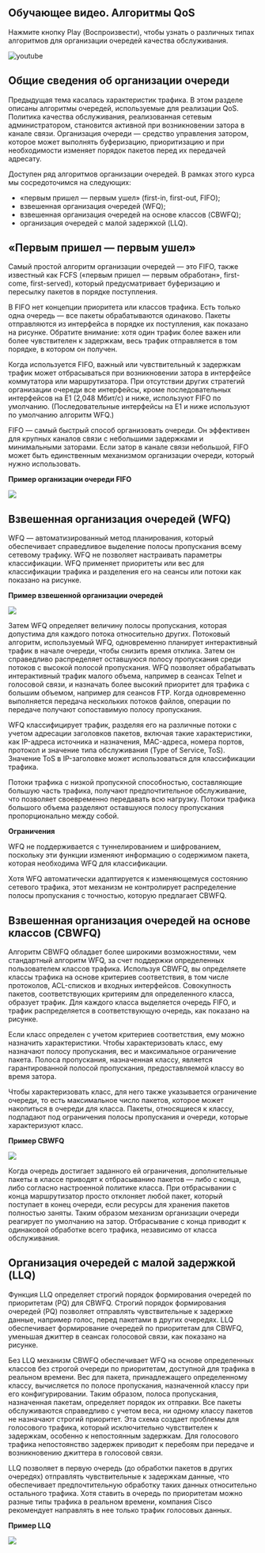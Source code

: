 <!-- 9.3.1 -->
## Обучающее видео. Алгоритмы QoS

Нажмите кнопку Play (Воспроизвести), чтобы узнать о различных типах алгоритмов для организации очередей качества обслуживания.

![youtube](https://www.youtube.com/watch?v=rmxOlo93MWo)

<!-- 9.3.2 -->
## Общие сведения об организации очереди

Предыдущая тема касалась характеристик трафика. В этом разделе описаны алгоритмы очередей, используемые для реализации QoS. Политика качества обслуживания, реализованная сетевым администратором, становится активной при возникновении затора в канале связи. Организация очереди — средство управления затором, которое может выполнять буферизацию, приоритизацию и при необходимости изменяет порядок пакетов перед их передачей адресату.

Доступен ряд алгоритмов организации очередей. В рамках этого курса мы сосредоточимся на следующих:

* «первым пришел — первым ушел» (first-in, first-out, FIFO);
* взвешенная организация очередей (WFQ);
* взвешенная организация очередей на основе классов (CBWFQ);
* организация очередей с малой задержкой (LLQ).

<!-- 9.3.3 -->
## «Первым пришел — первым ушел»

Самый простой алгоритм организации очередей — это FIFO, также известный как FCFS («первым пришел — первым обработан», first-come, first-served), который предусматривает буферизацию и пересылку пакетов в порядке поступления.

В FIFO нет концепции приоритета или классов трафика. Есть только одна очередь — все пакеты обрабатываются одинаково. Пакеты отправляются из интерфейса в порядке их поступления, как показано на рисунке. Обратите внимание: хотя один трафик более важен или более чувствителен к задержкам, весь трафик отправляется в том порядке, в котором он получен.

Когда используется FIFO, важный или чувствительный к задержкам трафик может отбрасываться при возникновении затора в интерфейсе коммутатора или маршрутизатора. При отсутствии других стратегий организации очереди все интерфейсы, кроме последовательных интерфейсов на E1 (2,048 Мбит/с) и ниже, используют FIFO по умолчанию. (Последовательные интерфейсы на E1 и ниже используют по умолчанию алгоритм WFQ.)

FIFO — самый быстрый способ организовать очереди. Он эффективен для крупных каналов связи с небольшими задержками и минимальными заторами. Если затор в канале связи небольшой, FIFO может быть единственным механизмом организации очереди, который нужно использовать.

**Пример организации очереди FIFO**

![](./assets/9.3.3.png)
<!-- /courses/ensa-dl/ae8eb390-34fd-11eb-ba19-f1886492e0e4/aeb5c390-34fd-11eb-ba19-f1886492e0e4/assets/c686e880-1c46-11ea-af56-e368b99e9723.svg -->

<!--
На рисунке показан пример очередей First In First Out (FIFO). На входной интерфейс поступает четыре различных типа трафика. Есть только одна очередь&nbsp;— все пакеты обрабатываются одинаково. Они пересылаются из интерфейса исходящего в том же порядке, в каком они получены.
-->

<!-- 9.3.4 -->
## Взвешенная организация очередей (WFQ)

WFQ — автоматизированный метод планирования, который обеспечивает справедливое выделение полосы пропускания всему сетевому трафику. WFQ не позволяет настраивать параметры классификации. WFQ применяет приоритеты или вес для классификации трафика и разделения его на сеансы или потоки как показано на рисунке.

**Пример взвешенной организации очередей**

![](./assets/9.3.4.png)
<!-- /courses/ensa-dl/ae8eb390-34fd-11eb-ba19-f1886492e0e4/aeb5c390-34fd-11eb-ba19-f1886492e0e4/assets/c68736a2-1c46-11ea-af56-e368b99e9723.svg -->

<!--
На рисунке показан пример взвешенной организации очередей. На входной интерфейс поступает четыре различных типа трафика. Трафик организован на основе их классификации: высокий, средний, нормальный или низкий. Они пересылаются из исходящего интерфейса в порядке, в соответствии с их классификацией. Более высокий трафик уходит в первую очередь, затем средний, нормальный и, наконец, низкий.
-->

Затем WFQ определяет величину полосы пропускания, которая допустима для каждого потока относительно других. Потоковый алгоритм, используемый WFQ, одновременно планирует интерактивный трафик в начале очереди, чтобы снизить время отклика. Затем он справедливо распределяет оставшуюся полосу пропускания среди потоков с высокой полосой пропускания. WFQ позволяет обрабатывать интерактивный трафик малого объема, например в сеансах Telnet и голосовой связи, и назначать более высокий приоритет для трафика с большим объемом, например для сеансов FTP. Когда одновременно выполняется передача нескольких потоков файлов, операции по передаче получают сопоставимую полосу пропускания.

WFQ классифицирует трафик, разделяя его на различные потоки с учетом адресации заголовков пакетов, включая такие характеристики, как IP-адреса источника и назначения, MAC-адреса, номера портов, протокол и значение типа обслуживания (Type of Service, ToS). Значение ToS в IP-заголовке может использоваться для классификации трафика.

Потоки трафика с низкой пропускной способностью, составляющие большую часть трафика, получают предпочтительное обслуживание, что позволяет своевременно передавать всю нагрузку. Потоки трафика большого объема разделяют оставшуюся полосу пропускания пропорционально между собой.

**Ограничения**

WFQ не поддерживается с туннелированием и шифрованием, поскольку эти функции изменяют информацию о содержимом пакета, которая необходима WFQ для классификации.

Хотя WFQ автоматически адаптируется к изменяющемуся состоянию сетевого трафика, этот механизм не контролирует распределение полосы пропускания с точностью, которую предлагает CBWFQ.

<!-- 9.3.5 -->
## Взвешенная организация очередей на основе классов (CBWFQ)

Алгоритм CBWFQ обладает более широкими возможностями, чем стандартный алгоритм WFQ, за счет поддержки определенных пользователем классов трафика. Используя CBWFQ, вы определяете классы трафика на основе критериев соответствия, в том числе протоколов, ACL-списков и входных интерфейсов. Совокупность пакетов, соответствующих критериям для определенного класса, образует трафик. Для каждого класса выделяется очередь FIFO, и трафик распределяется в соответствующую очередь, как показано на рисунке.

Если класс определен с учетом критериев соответствия, ему можно назначить характеристики. Чтобы характеризовать класс, ему назначают полосу пропускания, вес и максимальное ограничение пакета. Полоса пропускания, назначенная классу, является гарантированной полосой пропускания, предоставляемой классу во время затора.

Чтобы характеризовать класс, для него также указывается ограничение очереди, то есть максимальное число пакетов, которое может накопиться в очереди для класса. Пакеты, относящиеся к классу, подпадают под ограничения полосы пропускания и очереди, которые характеризуют класс.

**Пример CBWFQ**

![](./assets/9.3.5.png)
<!-- /courses/ensa-dl/ae8eb390-34fd-11eb-ba19-f1886492e0e4/aeb5c390-34fd-11eb-ba19-f1886492e0e4/assets/c687abd3-1c46-11ea-af56-e368b99e9723.svg -->

<!--
На рисунке показан пример взвешенной организации очередей на основе классов (CBWFQ). На входной интерфейс поступает четыре различных типа трафика. Трафик группируются по классам, определенным пользователем. Затем трафик пересылается из исходящего интерфейса на основе определенных пользователем классов. В примере показаны пакеты с меткой 1, 2, 3 и 4, входящие в устройство. Пакет 4 определяется как входящий в класс 1, пакет 3 — как класс 2, а пакеты 1 и 2 — как класс 3. Пакеты организованы на основе их класса, класс 1 выше приоритетом, а класс 3 — ниже. Порядок отправки пакетов из исходящего интерфейса: 4, 3, 1 и 2.
-->

Когда очередь достигает заданного ей ограничения, дополнительные пакеты в классе приводят к отбрасыванию пакетов — либо с конца, либо согласно настроенной политике класса. При отбрасывании с конца маршрутизатор просто отклоняет любой пакет, который поступает в конец очереди, если ресурсы для хранения пакетов полностью заняты. Таким образом механизм организации очереди реагирует по умолчанию на затор. Отбрасывание с конца приводит к одинаковой обработке всего трафика, независимо от класса обслуживания.

<!-- 9.3.6 -->
## Организация очередей с малой задержкой (LLQ)

Функция LLQ определяет строгий порядок формирования очередей по приоритетам (PQ) для CBWFQ. Строгий порядок формирования очередей (PQ) позволяет отправлять чувствительные к задержке данные, например голос, перед пакетами в других очередях. LLQ обеспечивает формирование очередей по приоритетам для CBWFQ, уменьшая джиттер в сеансах голосовой связи, как показано на рисунке.

Без LLQ механизм CBWFQ обеспечивает WFQ на основе определенных классов без строгой очереди по приоритетам, доступной для трафика в реальном времени. Вес для пакета, принадлежащего определенному классу, вычисляется по полосе пропускания, назначенной классу при его конфигурировании. Таким образом, полоса пропускания, назначенная пакетам, определяет порядок их отправки. Все пакеты обслуживаются справедливо с учетом веса, ни одному классу пакетов не назначают строгий приоритет. Эта схема создает проблемы для голосового трафика, который исключительно чувствителен к задержкам, особенно к непостоянным задержкам. Для голосового трафика непостоянство задержек приводит к перебоям при передаче и возникновению джиттера в голосовой связи.

LLQ позволяет в первую очередь (до обработки пакетов в других очередях) отправлять чувствительные к задержкам данные, что обеспечивает предпочтительную обработку таких данных относительно остального трафика. Хотя ставить в очередь по приоритетам можно разные типы трафика в реальном времени, компания Cisco рекомендует направлять в нее только трафик голосовых данных.

**Пример LLQ**

![](./assets/9.3.6.png)
<!-- /courses/ensa-dl/ae8eb390-34fd-11eb-ba19-f1886492e0e4/aeb5c390-34fd-11eb-ba19-f1886492e0e4/assets/c6886f22-1c46-11ea-af56-e368b99e9723.svg -->

<!--
На рисунке показан пример организации очереди с малой задержкой (LLQ). На входной интерфейс получено шесть пакетов. Пакеты имеют надписи 1, 2, 3, V (голосовая связь), 4 и V (голосовая связь). Трафик группируется в очередь приоритетов и классы CBWFQ, определяемые пользователем. Голосовые пакеты определяются в очереди приоритетов. Пакет 4 определяется как входящие в класс 1 в CBWFQ, пакет 3 — как класс 2, а пакеты 1 и 2 — как класс 3. Порядок отправки пакетов из исходящего интерфейса: V (Voice), V (Voice), 4, 3, 1 и 2.
-->

<!-- 9.3.7 -->
<!-- quiz -->

